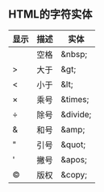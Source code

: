 ## **HTML的字符实体**

| 显示     | 描述 | 实体     |
| -------- | ---- | -------- |
| &nbsp;   | 空格 | \&nbsp;  |
| &gt;     | 大于 | \&gt;    |
| &lt;     | 小于 | \&lt;    |
| &times;  | 乘号 | \&times; |
| &divide; | 除号 | \&divide; |
| &amp;    | 和号 | \&amp;    |
| &quot;   | 引号 | \&quot;   |
| &apos;   | 撇号 | \&apos;   |
| &copy;   | 版权 | \&copy;   |

